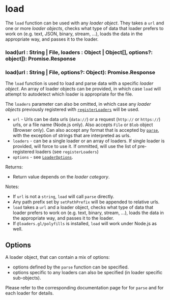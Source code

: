 # load

The `load` function can be used with any _loader object_. They takes a `url` and one or more _loader objects_, checks what type of data that loader prefers to work on (e.g. text, JSON, binary, stream, ...), loads the data in the appropriate way, and passes it to the loader.

### load(url : String | File, loaders : Object | Object[], options?: object]): Promise.Response

### load(url : String | File, options?: Object): Promise.Response

The `load` function is used to load and parse data with a specific _loader object_. An array of loader objects can be provided, in which case `load` will attempt to autodetect which loader is appropriate for the file.

The `loaders` parameter can also be omitted, in which case any _loader objects_ previously registered with [`registerLoaders`](docs/api-reference/core/register-loaders) will be used.

- `url` - Urls can be data urls (`data://`) or a request (`http://` or `https://`) urls, or a file name (Node.js only). Also accepts `File` or `Blob` object (Browser only). Can also accept any format that is accepted by [`parse`](https://github.com/visgl/loaders.gl/blob/master/docs/api-reference/core/parse.md), with the exception of strings that are interpreted as urls.
- `loaders` - can be a single loader or an array of loaders. If single loader is provided, will force to use it. If ommitted, will use the list of pre-registered loaders (see `registerLoaders`)
- `options` - see [`LoaderOptions`](./loader-options).

Returns:

- Return value depends on the _loader category_.

Notes:

- If `url` is not a `string`, `load` will call `parse` directly.
- Any path prefix set by `setPathPrefix` will be appended to relative urls.
- `load` takes a `url` and a loader object, checks what type of data that loader prefers to work on (e.g. text, binary, stream, ...), loads the data in the appropriate way, and passes it to the loader.
- If `@loaders.gl/polyfills` is installed, `load` will work under Node.js as well.

## Options

A loader object, that can contain a mix of options:

- options defined by the `parse` function can be specified.
- options specific to any loaders can also be specified (in loader specific sub-objects).

Please refer to the corresponding documentation page for for `parse` and for each loader for details.
